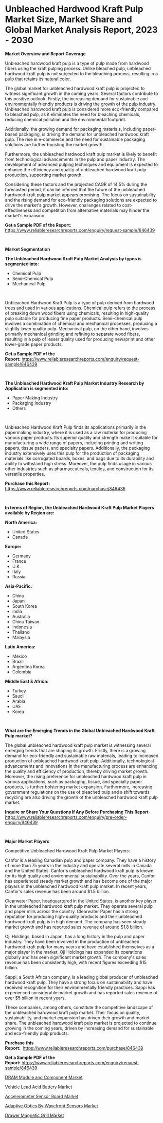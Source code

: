 <p><h1>Unbleached Hardwood Kraft Pulp Market Size, Market Share and Global Market Analysis Report, 2023 - 2030</h1></p><p><strong>Market Overview and Report Coverage</strong></p>
<p><p>Unbleached hardwood kraft pulp is a type of pulp made from hardwood fibers using the kraft pulping process. Unlike bleached pulp, unbleached hardwood kraft pulp is not subjected to the bleaching process, resulting in a pulp that retains its natural color.</p><p>The global market for unbleached hardwood kraft pulp is projected to witness significant growth in the coming years. Several factors contribute to this positive outlook. Firstly, the increasing demand for sustainable and environmentally friendly products is driving the growth of the pulp industry. Unbleached hardwood kraft pulp is considered more eco-friendly compared to bleached pulp, as it eliminates the need for bleaching chemicals, reducing chemical pollution and the environmental footprint.</p><p>Additionally, the growing demand for packaging materials, including paper-based packaging, is driving the demand for unbleached hardwood kraft pulp. The rise in e-commerce and the need for sustainable packaging solutions are further boosting the market growth.</p><p>Furthermore, the unbleached hardwood kraft pulp market is likely to benefit from technological advancements in the pulp and paper industry. The development of advanced pulping techniques and equipment is expected to enhance the efficiency and quality of unbleached hardwood kraft pulp production, supporting market growth.</p><p>Considering these factors and the projected CAGR of 14.5% during the forecasted period, it can be inferred that the future of the unbleached hardwood kraft pulp market appears promising. The focus on sustainability and the rising demand for eco-friendly packaging solutions are expected to drive the market's growth. However, challenges related to cost-effectiveness and competition from alternative materials may hinder the market's expansion.</p></p>
<p><strong>Get a Sample PDF of the Report:</strong> <a href="https://www.reliableresearchreports.com/enquiry/request-sample/846439">https://www.reliableresearchreports.com/enquiry/request-sample/846439</a></p>
<p>&nbsp;</p>
<p><strong>Market Segmentation</strong></p>
<p><strong>The Unbleached Hardwood Kraft Pulp Market Analysis by types is segmented into:</strong></p>
<p><ul><li>Chemical Pulp</li><li>Semi-Chemical Pulp</li><li>Mechanical Pulp</li></ul></p>
<p>&nbsp;</p>
<p><p>Unbleached Hardwood Kraft Pulp is a type of pulp derived from hardwood trees and used in various applications. Chemical pulp refers to the process of breaking down wood fibers using chemicals, resulting in high-quality pulp suitable for producing fine paper products. Semi-chemical pulp involves a combination of chemical and mechanical processes, producing a slightly lower quality pulp. Mechanical pulp, on the other hand, involves primarily mechanical grinding and refining to separate wood fibers, resulting in a pulp of lesser quality used for producing newsprint and other lower-grade paper products.</p></p>
<p><strong>Get a Sample PDF of the Report:</strong>&nbsp;<a href="https://www.reliableresearchreports.com/enquiry/request-sample/846439">https://www.reliableresearchreports.com/enquiry/request-sample/846439</a></p>
<p>&nbsp;</p>
<p><strong>The Unbleached Hardwood Kraft Pulp Market Industry Research by Application is segmented into:</strong></p>
<p><ul><li>Paper Making Industry</li><li>Packaging Industry</li><li>Others</li></ul></p>
<p>&nbsp;</p>
<p><p>Unbleached Hardwood Kraft Pulp finds its applications primarily in the papermaking industry, where it is used as a raw material for producing various paper products. Its superior quality and strength make it suitable for manufacturing a wide range of papers, including printing and writing papers, tissue papers, and specialty papers. Additionally, the packaging industry extensively uses this pulp for the production of packaging materials like corrugated boards, boxes, and bags due to its durability and ability to withstand high stress. Moreover, the pulp finds usage in various other industries such as pharmaceuticals, textiles, and construction for its versatile properties.</p></p>
<p><strong>Purchase this Report:</strong>&nbsp; <a href="https://www.reliableresearchreports.com/purchase/846439">https://www.reliableresearchreports.com/purchase/846439</a></p>
<p>&nbsp;</p>
<p><strong>In terms of Region, the Unbleached Hardwood Kraft Pulp Market Players available by Region are:</strong></p>
<p>
    <p> <strong> North America: </strong>
        <ul>
            <li>United States</li>
            <li>Canada</li>
        </ul>
        </p> 
    <p> <strong> Europe: </strong>
        <ul>
            <li>Germany</li>
            <li>France</li>
            <li>U.K.</li>
            <li>Italy</li>
            <li>Russia</li>
        </ul>
        </p> 
    <p> <strong> Asia-Pacific: </strong>
        <ul>
            <li>China</li>
            <li>Japan</li>
            <li>South Korea</li>
            <li>India</li>
            <li>Australia</li>
            <li>China Taiwan</li>
            <li>Indonesia</li>
            <li>Thailand</li>
            <li>Malaysia</li>
        </ul>
        </p> 
    <p> <strong> Latin America: </strong>
        <ul>
            <li>Mexico</li>
            <li>Brazil</li>
            <li>Argentina Korea</li>
            <li>Colombia</li>
        </ul>
        </p> 
    <p> <strong> Middle East & Africa: </strong>
        <ul>
            <li>Turkey</li>
            <li>Saudi</li>
            <li>Arabia</li>
            <li>UAE</li>
            <li>Korea</li>
        </ul>
    </p>
    </p>
<p>&nbsp;</p>
<p><strong>What are the Emerging Trends in the Global Unbleached Hardwood Kraft Pulp market?</strong></p>
<p><p>The global unbleached hardwood kraft pulp market is witnessing several emerging trends that are shaping its growth. Firstly, there is a growing demand for eco-friendly and sustainable raw materials, leading to increased production of unbleached hardwood kraft pulp. Additionally, technological advancements and innovations in the manufacturing process are enhancing the quality and efficiency of production, thereby driving market growth. Moreover, the rising preference for unbleached hardwood kraft pulp in various applications, such as packaging, tissue, and specialty paper products, is further bolstering market expansion. Furthermore, increasing government regulations on the use of bleached pulp and a shift towards recycling are also driving the growth of the unbleached hardwood kraft pulp market.</p></p>
<p><strong>Inquire or Share Your Questions If Any Before Purchasing This Report</strong>- <a href="https://www.reliableresearchreports.com/enquiry/pre-order-enquiry/846439">https://www.reliableresearchreports.com/enquiry/pre-order-enquiry/846439</a></p>
<p>&nbsp;</p>
<p><strong>Major Market Players</strong></p>
<p><p>Competitive Unbleached Hardwood Kraft Pulp Market Players:</p><p>Canfor is a leading Canadian pulp and paper company. They have a history of more than 75 years in the industry and operate several mills in Canada and the United States. Canfor's unbleached hardwood kraft pulp is known for its high quality and environmental sustainability. Over the years, Canfor has experienced steady market growth and has become one of the major players in the unbleached hardwood kraft pulp market. In recent years, Canfor's sales revenue has been around $1.5 billion.</p><p>Clearwater Paper, headquartered in the United States, is another key player in the unbleached hardwood kraft pulp market. They operate several pulp and paper mills across the country. Clearwater Paper has a strong reputation for producing high-quality products and their unbleached hardwood kraft pulp is in high demand. The company has seen steady market growth and has reported sales revenue of around $1.8 billion.</p><p>Oji Holdings, based in Japan, has a long history in the pulp and paper industry. They have been involved in the production of unbleached hardwood kraft pulp for many years and have established themselves as a major player in the market. Oji Holdings has expanded its operations globally and has seen significant market growth. The company's sales revenue has been consistently high, with recent figures exceeding $15 billion.</p><p>Sappi, a South African company, is a leading global producer of unbleached hardwood kraft pulp. They have a strong focus on sustainability and have received recognition for their environmentally friendly practices. Sappi has experienced considerable market growth and has reported sales revenue of over $5 billion in recent years.</p><p>These companies, among others, constitute the competitive landscape of the unbleached hardwood kraft pulp market. Their focus on quality, sustainability, and market expansion has driven their growth and market share. The unbleached hardwood kraft pulp market is projected to continue growing in the coming years, driven by increasing demand for sustainable and eco-friendly pulp products.</p></p>
<p><strong>Purchase this Report:</strong>&nbsp;&nbsp;<a href="https://www.reliableresearchreports.com/purchase/846439">https://www.reliableresearchreports.com/purchase/846439</a></p>
<p></p>
<p><strong>Get a Sample PDF of the Report:</strong>&nbsp;<a href="https://www.reliableresearchreports.com/enquiry/request-sample/846439">https://www.reliableresearchreports.com/enquiry/request-sample/846439</a></p>
<p><p><a href="https://medium.com/@adellalesch/dram-module-and-component-market-exploring-market-share-market-trends-and-future-growth-554b2c283f0b">DRAM Module and Component Market</a></p><p><a href="https://medium.com/@half.skull.am/vehicle-lead-acid-battery-market-share-evolution-and-market-growth-trends-2023-2030-8d4b0b24ca8a">Vehicle Lead Acid Battery Market</a></p><p><a href="https://medium.com/@lilakautzer2023/accelerometer-sensor-board-market-size-reveals-the-best-marketing-channels-in-global-industry-bdaf497e9bf4">Accelerometer Sensor Board Market</a></p><p><a href="https://medium.com/@keenanmarks2023/adaptive-optics-by-wavefront-sensors-market-analysis-and-sze-forecasted-for-period-from-2023-to-aa442c4f5a2b">Adaptive Optics By Wavefront Sensors Market</a></p><p><a href="https://medium.com/@noelkunzei1/drawer-magnetic-grill-market-outlook-industry-overview-and-forecast-2023-to-2030-ad5a9e0f86dc">Drawer Magnetic Grill Market</a></p></p>